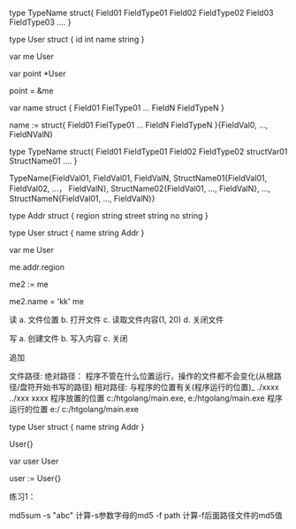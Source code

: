 type TypeName struct{
    Field01 FieldType01
    Field02 FieldType02
    Field03 FieldType03
    ....
}



type User struct {
    id int
    name string
}


var me User

var point *User

point = &me




var name struct {
    Field01 FielType01
    ...
    FieldN FieldTypeN
}


name := struct{
    Field01 FielType01
    ...
    FieldN FieldTypeN
}{FieldVal0, ..., FieldNValN}


type TypeName struct{
    Field01 FieldType01
    Field02 FieldType02
    structVar01 StructName01
    ....
}


TypeName{FieldVal01, FieldVal01, FieldValN, StructName01{FieldVal01, FieldVal02, ...， FieldValN}, StructName02{FieldVal01, ..., FieldValN}, ..., StructNameN{FieldVal01, ..., FieldValN}}


type Addr struct {
    region string
    street string
    no string
}

type User struct {
    name string
    Addr
}


var me User

me.addr.region


me2 := me

me2.name = 'kk'
me



读
    a. 文件位置
    b. 打开文件
    c. 读取文件内容(1, 20)
    d. 关闭文件

写
    a. 创建文件
    b. 写入内容
    c. 关闭

追加


文件路径:
    绝对路径： 程序不管在什么位置运行，操作的文件都不会变化(从根路径/盘符开始书写的路径)
    相对路径: 与程序的位置有关(程序运行的位置)_ ./xxxx ../xxx   xxxx
            程序放置的位置  c:/htgolang/main.exe, e:/htgolang/main.exe
            程序运行的位置  e:/ c:/htgolang/main.exe



type User struct {
    name string
    Addr
}


User{}

var user User

user := User{}


练习1：

md5sum
-s "abc" 计算-s参数字母的md5
-f path 计算-f后面路径文件的md5值
